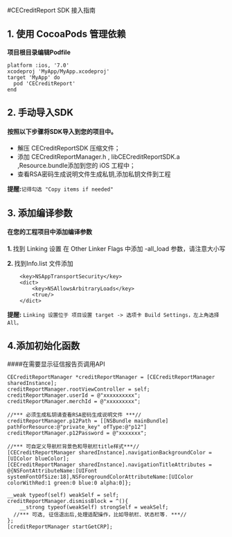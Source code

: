 #CECreditReport SDK 接入指南

## 1. 使用 CocoaPods 管理依赖
<b>项目根目录编辑Podfile</b>

	platform :ios, '7.0'
	xcodeproj 'MyApp/MyApp.xcodeproj'
	target 'MyApp' do
	  pod 'CECreditReport'
	end

## 2. 手动导入SDK
#### 按照以下步骤将SDK导入到您的项目中。

* 解压 CECreditReportSDK 压缩文件；
* 添加 CECreditReportManager.h , libCECreditReportSDK.a ,Resource.bundle添加到您的 iOS 工程中；
* 查看RSA密码生成说明文件生成私钥,添加私钥文件到工程

<b>提醒:</b>`记得勾选 "Copy items if needed"`

## 3. 添加编译参数

#### 在您的工程项目中添加编译参数

 <p><b>1. </b> 找到 Linking 设置 
  在 Other Linker Flags 中添加 -all_load 参数，请注意大小写</p>
  <b>2. </b>找到Info.list 文件添加
  
	    <key>NSAppTransportSecurity</key>
	    <dict>
	        <key>NSAllowsArbitraryLoads</key>
	        <true/>
	    </dict>

<b>提醒:</b> `Linking 设置位于 项目设置 target -> 选项卡 Build Settings，左上角选择 All。`







## 4.添加初始化函数
####在需要显示征信报告页调用API
	CECreditReportManager *creditReportManager = [CECreditReportManager sharedInstance];    creditReportManager.rootViewController = self;    creditReportManager.userId = @"xxxxxxxxxx";    creditReportManager.merchId = @"xxxxxxxxx";
    
    //*** 必须生成私钥请查看RSA密码生成说明文件 ***//    creditReportManager.p12Path = [[NSBundle mainBundle] pathForResource:@"private_key" ofType:@"p12"]	creditReportManager.p12Password = @"xxxxxxx";
	    //*** 可自定义导航栏背景色和导航栏title样式***//    [CECreditReportManager sharedInstance].navigationBackgroundColor = [UIColor blueColor];
    [CECreditReportManager sharedInstance].navigationTitleAttributes = @{NSFontAttributeName:[UIFont systemFontOfSize:18],NSForegroundColorAttributeName:[UIColor colorWithRed:1 green:0 blue:0 alpha:0]};    __weak typeof(self) weakSelf = self;    creditReportManager.dismissBlock = ^(){        __strong typeof(weakSelf) strongSelf = weakSelf;      //*** 可选, 征信退出后,处理适配操作，比如导航栏、状态栏等. ***//    };    [creditReportManager startGetCRP];